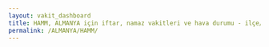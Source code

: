 ```yaml
---
layout: vakit_dashboard
title: HAMM, ALMANYA için iftar, namaz vakitleri ve hava durumu - ilçe/eyalet seç
permalink: /ALMANYA/HAMM/
---
```


<script type="text/javascript">
  var GLOBAL_COUNTRY = 'ALMANYA';
  var GLOBAL_CITY = 'HAMM';
  var GLOBAL_STATE = '';
  var lat = 72;
  var lon = 21;
</script>

